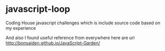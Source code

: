 # javascript-loop
Coding House javascript challenges which is include source code based on my experience 

And also I found useful reference from everywhere here are url 
http://bonsaiden.github.io/JavaScript-Garden/

